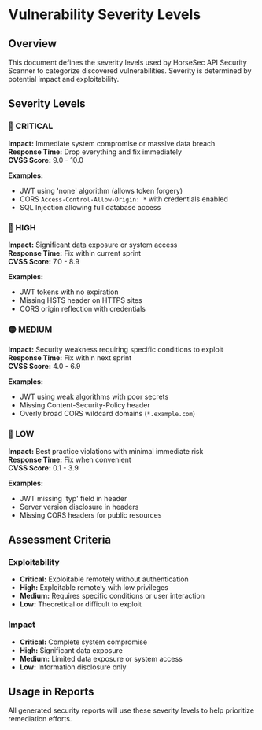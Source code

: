 # Vulnerability Severity Levels

## Overview
This document defines the severity levels used by HorseSec API Security Scanner to categorize discovered vulnerabilities. Severity is determined by potential impact and exploitability.

## Severity Levels

### 🚨 CRITICAL
**Impact:** Immediate system compromise or massive data breach  
**Response Time:** Drop everything and fix immediately  
**CVSS Score:** 9.0 - 10.0

**Examples:**
- JWT using 'none' algorithm (allows token forgery)
- CORS `Access-Control-Allow-Origin: *` with credentials enabled
- SQL Injection allowing full database access

### 🔴 HIGH  
**Impact:** Significant data exposure or system access  
**Response Time:** Fix within current sprint  
**CVSS Score:** 7.0 - 8.9

**Examples:**
- JWT tokens with no expiration
- Missing HSTS header on HTTPS sites
- CORS origin reflection with credentials

### 🟡 MEDIUM
**Impact:** Security weakness requiring specific conditions to exploit  
**Response Time:** Fix within next sprint  
**CVSS Score:** 4.0 - 6.9

**Examples:**
- JWT using weak algorithms with poor secrets
- Missing Content-Security-Policy header
- Overly broad CORS wildcard domains (`*.example.com`)

### 🔵 LOW
**Impact:** Best practice violations with minimal immediate risk  
**Response Time:** Fix when convenient  
**CVSS Score:** 0.1 - 3.9

**Examples:**
- JWT missing 'typ' field in header
- Server version disclosure in headers
- Missing CORS headers for public resources

## Assessment Criteria

### Exploitability
- **Critical:** Exploitable remotely without authentication
- **High:** Exploitable remotely with low privileges  
- **Medium:** Requires specific conditions or user interaction
- **Low:** Theoretical or difficult to exploit

### Impact
- **Critical:** Complete system compromise
- **High:** Significant data exposure
- **Medium:** Limited data exposure or system access
- **Low:** Information disclosure only

## Usage in Reports
All generated security reports will use these severity levels to help prioritize remediation efforts.